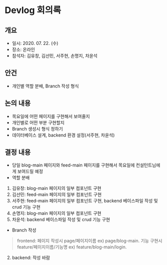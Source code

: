 # Devlog 회의록

## 개요
- 일시: 2020. 07. 22. (수)
- 장소: 온라인
- 참석자: 김유창, 김선민, 서주현, 손명지, 차윤석

## 안건
- 개인별 역할 분배, Branch 작성 형식

## 논의 내용
- 목요일에 어떤 페이지를 구현해서 보여줄지
- 개인별로 어떤 부분 구현할지
- Branch 생성시 형식 정하기
- 데이터베이스 설계, backend 환경 설정(서주현, 차윤석)

## 결정 내용
- 당일 blog-main 페이지와 feed-main 페이지를 구현해서 목요일에 컨설턴트님에게 보여드릴 예정
- 역할 분배
1. 김유창: blog-main 페이지의 일부 컴포넌트 구현
2. 김선민: feed-main 페이지의 일부 컴포넌트 구현
3. 서주현: feed-main 페이지의 일부 컴포넌트 구현, backend 베이스파일 작성 및 crud 기능 구현
4. 손명지: blog-main 페이지의 일부 컴포넌트 구현
5. 차윤석: backend 베이스파일 작성 및 crud 기능 구현
- Branch 작성
> frontend: 페이지 작성시 page/페이지이름 ex) page/blog-main.
> 기능 구현시 feature/페이지이름/기능명 ex) feature/blog-main/login.
2. backend: 작성 바람